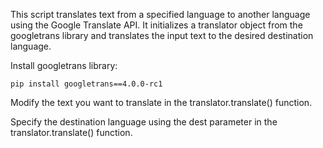 This script translates text from a specified language to another language using the Google Translate API. It initializes a translator object from the googletrans library and translates the input text to the desired destination language.

Install googletrans library:

``pip install googletrans==4.0.0-rc1``

Modify the text you want to translate in the translator.translate() function.

Specify the destination language using the dest parameter in the translator.translate() function.
